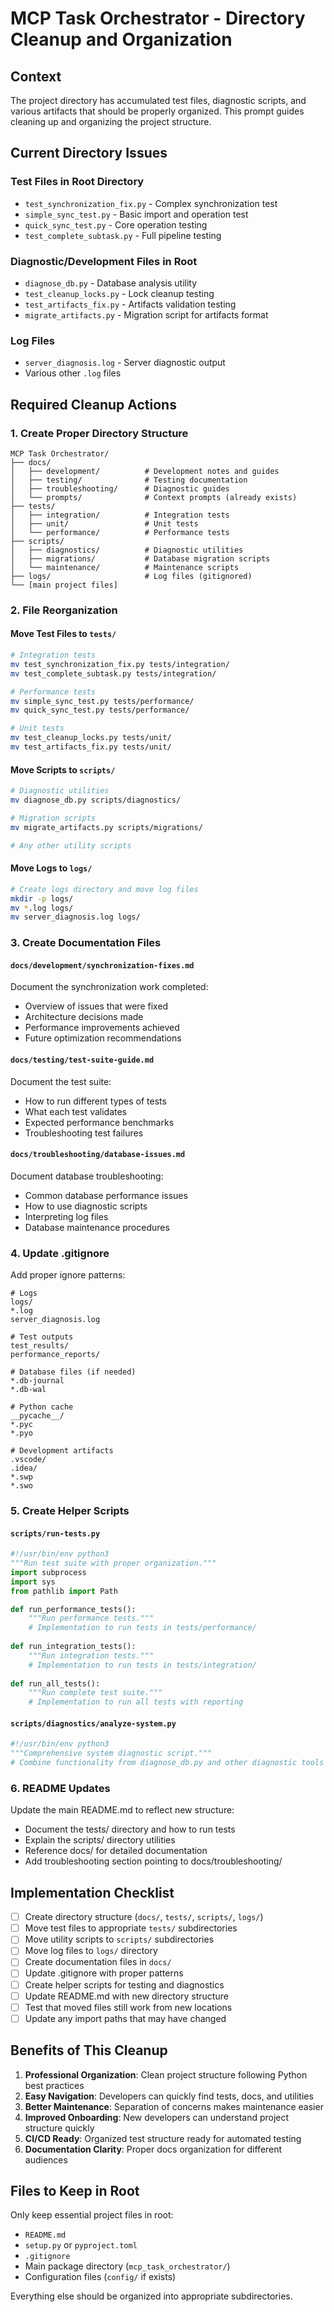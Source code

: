 # MCP Task Orchestrator - Directory Cleanup and Organization

## Context
The project directory has accumulated test files, diagnostic scripts, and various artifacts that should be properly organized. This prompt guides cleaning up and organizing the project structure.

## Current Directory Issues

### Test Files in Root Directory
- `test_synchronization_fix.py` - Complex synchronization test
- `simple_sync_test.py` - Basic import and operation test  
- `quick_sync_test.py` - Core operation testing
- `test_complete_subtask.py` - Full pipeline testing

### Diagnostic/Development Files in Root
- `diagnose_db.py` - Database analysis utility
- `test_cleanup_locks.py` - Lock cleanup testing
- `test_artifacts_fix.py` - Artifacts validation testing
- `migrate_artifacts.py` - Migration script for artifacts format

### Log Files
- `server_diagnosis.log` - Server diagnostic output
- Various other `.log` files

## Required Cleanup Actions

### 1. Create Proper Directory Structure

```
MCP Task Orchestrator/
├── docs/
│   ├── development/          # Development notes and guides
│   ├── testing/              # Testing documentation  
│   ├── troubleshooting/      # Diagnostic guides
│   └── prompts/              # Context prompts (already exists)
├── tests/
│   ├── integration/          # Integration tests
│   ├── unit/                 # Unit tests
│   └── performance/          # Performance tests
├── scripts/
│   ├── diagnostics/          # Diagnostic utilities
│   ├── migrations/           # Database migration scripts
│   └── maintenance/          # Maintenance scripts
├── logs/                     # Log files (gitignored)
└── [main project files]
```

### 2. File Reorganization

#### Move Test Files to `tests/`
```bash
# Integration tests
mv test_synchronization_fix.py tests/integration/
mv test_complete_subtask.py tests/integration/

# Performance tests  
mv simple_sync_test.py tests/performance/
mv quick_sync_test.py tests/performance/

# Unit tests
mv test_cleanup_locks.py tests/unit/
mv test_artifacts_fix.py tests/unit/
```

#### Move Scripts to `scripts/`
```bash
# Diagnostic utilities
mv diagnose_db.py scripts/diagnostics/

# Migration scripts
mv migrate_artifacts.py scripts/migrations/

# Any other utility scripts
```

#### Move Logs to `logs/`
```bash
# Create logs directory and move log files
mkdir -p logs/
mv *.log logs/
mv server_diagnosis.log logs/
```

### 3. Create Documentation Files

#### `docs/development/synchronization-fixes.md`
Document the synchronization work completed:
- Overview of issues that were fixed
- Architecture decisions made
- Performance improvements achieved
- Future optimization recommendations

#### `docs/testing/test-suite-guide.md`
Document the test suite:
- How to run different types of tests
- What each test validates
- Expected performance benchmarks
- Troubleshooting test failures

#### `docs/troubleshooting/database-issues.md`
Document database troubleshooting:
- Common database performance issues
- How to use diagnostic scripts
- Interpreting log files
- Database maintenance procedures

### 4. Update .gitignore

Add proper ignore patterns:
```gitignore
# Logs
logs/
*.log
server_diagnosis.log

# Test outputs
test_results/
performance_reports/

# Database files (if needed)
*.db-journal
*.db-wal

# Python cache
__pycache__/
*.pyc
*.pyo

# Development artifacts
.vscode/
.idea/
*.swp
*.swo
```

### 5. Create Helper Scripts

#### `scripts/run-tests.py`
```python
#!/usr/bin/env python3
"""Run test suite with proper organization."""
import subprocess
import sys
from pathlib import Path

def run_performance_tests():
    """Run performance tests."""
    # Implementation to run tests in tests/performance/
    
def run_integration_tests():
    """Run integration tests."""
    # Implementation to run tests in tests/integration/
    
def run_all_tests():
    """Run complete test suite."""
    # Implementation to run all tests with reporting
```

#### `scripts/diagnostics/analyze-system.py`
```python
#!/usr/bin/env python3
"""Comprehensive system diagnostic script."""
# Combine functionality from diagnose_db.py and other diagnostic tools
```

### 6. README Updates

Update the main README.md to reflect new structure:
- Document the tests/ directory and how to run tests
- Explain the scripts/ directory utilities
- Reference docs/ for detailed documentation
- Add troubleshooting section pointing to docs/troubleshooting/

## Implementation Checklist

- [ ] Create directory structure (`docs/`, `tests/`, `scripts/`, `logs/`)
- [ ] Move test files to appropriate `tests/` subdirectories
- [ ] Move utility scripts to `scripts/` subdirectories  
- [ ] Move log files to `logs/` directory
- [ ] Create documentation files in `docs/`
- [ ] Update .gitignore with proper patterns
- [ ] Create helper scripts for testing and diagnostics
- [ ] Update README.md with new directory structure
- [ ] Test that moved files still work from new locations
- [ ] Update any import paths that may have changed

## Benefits of This Cleanup

1. **Professional Organization**: Clean project structure following Python best practices
2. **Easy Navigation**: Developers can quickly find tests, docs, and utilities
3. **Better Maintenance**: Separation of concerns makes maintenance easier
4. **Improved Onboarding**: New developers can understand project structure quickly
5. **CI/CD Ready**: Organized test structure ready for automated testing
6. **Documentation Clarity**: Proper docs organization for different audiences

## Files to Keep in Root

Only keep essential project files in root:
- `README.md`
- `setup.py` or `pyproject.toml` 
- `.gitignore`
- Main package directory (`mcp_task_orchestrator/`)
- Configuration files (`config/` if exists)

Everything else should be organized into appropriate subdirectories.
